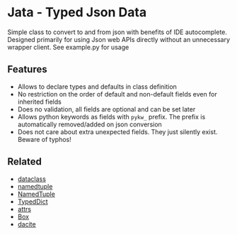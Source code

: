 # Jata - Typed Json Data

Simple class to convert to and from json with benefits of IDE autocomplete. 
Designed primarily for using Json web APIs directly without an unnecessary wrapper client.
See example.py for usage

## Features

* Allows to declare types and defaults in class definition
* No restriction on the order of default and non-default fields even for inherited fields
* Does no validation, all fields are optional and can be set later
* Allows python keywords as fields with `pykw_` prefix. The prefix is automatically removed/added on json conversion
* Does not care about extra unexpected fields. They just silently exist. Beware of typhos!

## Related

* [dataclass](https://docs.python.org/3/library/dataclasses.html)
* [namedtuple](https://docs.python.org/3/library/collections.html#collections.namedtuple)
* [NamedTuple](https://docs.python.org/3/library/typing.html#typing.NamedTuple)
* [TypedDict](https://docs.python.org/3/library/typing.html#typing.TypedDict)
* [attrs](https://www.attrs.org)
* [Box](https://github.com/cdgriffith/Box)
* [dacite](https://github.com/konradhalas/dacite)

